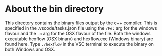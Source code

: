 # About the bin directory

This directory contains the binary files output by the c++ compiler. This is specified in the .vscode/tasks.json file using the `/Fe:` arg for the windows flavour and the `-o` arg for the OSX flavour of the file. Both the windows executable hexflow (OSX binary) and hexflow.exe (Windows binary) are found here. Type `./hexflow` in the VSC terminal to execute the binary on both Windows and OSX. 